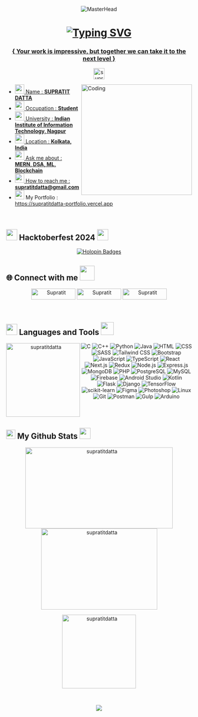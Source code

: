 <p align="center">
  <img src="https://firebasestorage.googleapis.com/v0/b/flexi-coding.appspot.com/o/dempgi7-520f8d5f-63d4-4453-8822-dbc149ae27f8.gif?alt=media&token=91c0c7b2-93c3-4029-b011-1a8703c5730d" alt="MasterHead">
</p>

<h1 align="center">
<a href="https://git.io/typing-svg" ><img src="https://readme-typing-svg.demolab.com?font=Fira+Code&pause=1000&width=435&lines=Hello+There+👋,+Supratit+this+side!!;Welcome+to+my+Github+Profile;I'm+a+3rd+Year+Undergraduate;And+a+Full+Stack+Developer;Hustling+to+Improve+day+by+day;Feel+free+to+explore+my+repositories!;Excited+to+see+you+soon!!+%E2%9D%A3%EF%B8%8F" alt="Typing SVG" />
</h1>

<h3 align="center">{ Your work is impressive, but together we can take it to the next level }</h3>

<p align="center"> <img src="https://komarev.com/ghpvc/?username=supratitdatta&label=Profile%20views&color=0e75b6&style=flat" alt="supratitdatta" height="30"/> </p>
<img align="right" alt="Coding" width="300" src="https://user-images.githubusercontent.com/74038190/212750996-938b257b-266c-45a7-9af7-655341c0f58b.gif">

- <img src = "https://icon-library.com/images/avatar-icon-images/avatar-icon-images-4.jpg" width = 25px> Name : **SUPRATIT DATTA** 
- <img src = "https://cdn2.iconfinder.com/data/icons/colored-simple-circle-volume-04/128/circle-flat-general-53623030e-512.png" width = 25px> Occupation : **Student**
- <img src = "https://cdn-icons-png.freepik.com/256/5352/5352118.png?semt=ais_hybrid" width = 25px> University : **Indian Institute of Information Technology, Nagpur**
- <img src = "https://cdn-icons-png.freepik.com/512/3183/3183012.png" width = 25px> Location : **Kolkata, India**
- <img src = "https://cdn-icons-png.flaticon.com/512/7245/7245025.png" width = 25px> Ask me about : **MERN, DSA, ML, Blockchain**
- <img src = "https://static.vecteezy.com/system/resources/thumbnails/014/440/980/small_2x/email-message-icon-design-in-blue-circle-png.png" width = 25px> How to reach me :  **supratitdatta@gmail.com**
- <img src = "https://cdn-icons-png.flaticon.com/512/12496/12496748.png" width = 25px> My Portfolio : https://supratitdatta-portfolio.vercel.app

<br>
<h2 align="left"><img src="https://github.com/user-attachments/assets/578f739b-172a-4b8f-a1f6-648ba0b12af5" width="30px" height="30px" "> Hacktoberfest 2024 <img src="https://github.com/user-attachments/assets/0e8a5418-ffc3-440b-91df-b4cb3046d83f" width="30px" height="30px" ></h2>
<p align="center">
   <a href="https://holopin.io/@supratitdatta">
      <img src="https://holopin.me/supratitdatta" alt="Holopin Badges" width="full">
   </a>
</p>

<h2 align="left">🌐 Connect with me <img src = "https://user-images.githubusercontent.com/74038190/219923809-b86dc415-a0c2-4a38-bc88-ad6cf06395a8.gif" width="40px" height="40px"></h2>
<p align="center">

<a href="https://www.linkedin.com/in/supratit-datta-1b902b258" target="blank">
    <img align="center" src="https://img.shields.io/badge/linkedin-%230077B5.svg?style=for-the-badge&logo=linkedin&logoColor=white" alt="Supratit" height="30" width="120" /></a>
    
<a href="https://twitter.com/supratit_datta" target="blank">
  <img align="center" src="https://img.shields.io/badge/Twitter-%231DA1F2.svg?style=for-the-badge&logo=Twitter&logoColor=white" alt="Supratit" height="30" width="120" /></a>
    
<a href="https://www.instagram.com/its_supratit_here" target="blank">
    <img align="center" src="https://img.shields.io/badge/Instagram-%23E4405F.svg?style=for-the-badge&logo=Instagram&logoColor=white" alt="Supratit" height="30" width="120" /></a>    

</p>

<br>

<h2 align="left"><img src="https://user-images.githubusercontent.com/74038190/212284087-bbe7e430-757e-4901-90bf-4cd2ce3e1852.gif" width="30" height="30"/> Languages and Tools <img src="https://media.tenor.com/q4L3wKD-P7YAAAAi/hydra-we-bhack.gif" width="35" height="35"/></h2>

<p align="center">
    
<img align="left" src="https://user-images.githubusercontent.com/74038190/212750672-2f3f2b50-c84f-4ed8-a60a-849ae69ff9df.gif" alt="supratitdatta" height="200px"/>

<div align="center">
    <img src="https://skillicons.dev/icons?i=c" alt="C" />
    <img src="https://skillicons.dev/icons?i=cpp" alt="C++" />
    <img src="https://skillicons.dev/icons?i=python" alt="Python" />
    <img src="https://skillicons.dev/icons?i=java" alt="Java" />
    <img src="https://skillicons.dev/icons?i=html" alt="HTML" />
    <img src="https://skillicons.dev/icons?i=css" alt="CSS" />
    <img src="https://skillicons.dev/icons?i=sass" alt="SASS" />
    <img src="https://skillicons.dev/icons?i=tailwind" alt="Tailwind CSS" />
    <img src="https://skillicons.dev/icons?i=bootstrap" alt="Bootstrap" />
    <img src="https://skillicons.dev/icons?i=javascript" alt="JavaScript" />
    <img src="https://skillicons.dev/icons?i=typescript" alt="TypeScript" />
    <img src="https://skillicons.dev/icons?i=react" alt="React" />
    <img src="https://skillicons.dev/icons?i=nextjs" alt="Next.js" />
    <img src="https://skillicons.dev/icons?i=redux" alt="Redux" />
    <img src="https://skillicons.dev/icons?i=nodejs" alt="Node.js" />
    <img src="https://skillicons.dev/icons?i=express" alt="Express.js" />
    <img src="https://skillicons.dev/icons?i=mongodb" alt="MongoDB" />
    <img src="https://skillicons.dev/icons?i=php" alt="PHP" />
    <img src="https://skillicons.dev/icons?i=postgresql" alt="PostgreSQL" />
    <img src="https://skillicons.dev/icons?i=mysql" alt="MySQL" />
    <img src="https://skillicons.dev/icons?i=firebase" alt="Firebase" />
    <img src="https://skillicons.dev/icons?i=androidstudio" alt="Android Studio" />
    <img src="https://skillicons.dev/icons?i=kotlin" alt="Kotlin" />
    <img src="https://skillicons.dev/icons?i=flask" alt="Flask" />
    <img src="https://skillicons.dev/icons?i=django" alt="Django" />
    <img src="https://skillicons.dev/icons?i=tensorflow" alt="TensorFlow" />
    <img src="https://skillicons.dev/icons?i=scikitlearn" alt="scikit-learn" />
    <img src="https://skillicons.dev/icons?i=figma" alt="Figma" />
    <img src="https://skillicons.dev/icons?i=photoshop" alt="Photoshop" />
    <img src="https://skillicons.dev/icons?i=linux" alt="Linux" />
    <img src="https://skillicons.dev/icons?i=git" alt="Git" />
    <img src="https://skillicons.dev/icons?i=postman" alt="Postman" />
    <img src="https://skillicons.dev/icons?i=gulp" alt="Gulp" />
    <img src="https://skillicons.dev/icons?i=arduino" alt="Arduino" />
</div>


</p>

<br></br>

<h2 align="left"><img src = "https://www.svgrepo.com/show/475654/github-color.svg" width="25px" height="25px"> My Github Stats <img src = "https://media.tenor.com/LSHKMiRdLggAAAAi/statistics-trending-up.gif" width="30px" height="30px"></h2>

<div align="center">
<img align="center" src="https://github-readme-stats.vercel.app/api?username=supratitdatta&show_icons=true&locale=en&theme=transparent&show_icons=true" alt="supratitdatta" height="220px" width="400px"/>
  
<img align="center" src="https://github-readme-stats.vercel.app/api/top-langs?username=supratitdatta&show_icons=true&locale=en&layout=compact&theme=transparent&show_icons=true" alt="supratitdatta" height="220px" width="315px"/>
</div>
</p>

<p align="center">
<img align="center" src="https://github-readme-streak-stats.herokuapp.com/?user=supratitdatta&theme=transparent&show_icons=true" alt="supratitdatta" height="200px"/>
</p>

<br>
<div>
<p align="center"><img src="https://capsule-render.vercel.app/api?type=waving&color=gradient&height=100&text=Thanks%20For%20Visiting&section=footer"/></p>
</div>
